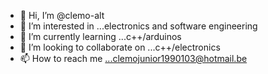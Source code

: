 - 👋 Hi, I’m @clemo-alt
- 👀 I’m interested in ...electronics and software engineering 
- 🌱 I’m currently learning ...c++/arduinos
- 💞️ I’m looking to collaborate on ...c++/electronics
- 📫 How to reach me ...clemojunior1990103@hotmail.be

<!---
clemo-alt/clemo-alt is a ✨ special ✨ repository because its `README.md` (this file) appears on your GitHub profile.
You can click the Preview link to take a look at your changes.
--->


